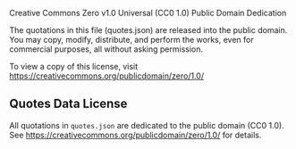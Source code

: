 Creative Commons Zero v1.0 Universal (CC0 1.0) Public Domain Dedication

The quotations in this file (quotes.json) are released into the public domain.
You may copy, modify, distribute, and perform the works, even for commercial purposes,
all without asking permission.

To view a copy of this license, visit https://creativecommons.org/publicdomain/zero/1.0/

## Quotes Data License

All quotations in `quotes.json` are dedicated to the public domain (CC0 1.0).  
See https://creativecommons.org/publicdomain/zero/1.0/ for details.
